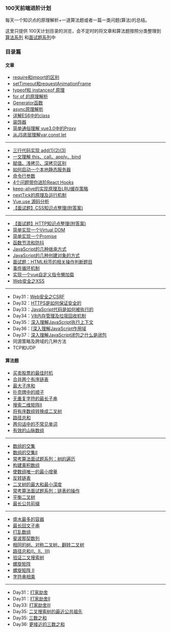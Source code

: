 
### 100天前端进阶计划
每天一个知识点的原理解析+一道算法题或者一篇一类问题(算法)的总结。

这里只提供 100天计划目录的浏览，会不定时的将文章和算法题按照分类整理到 [算法系列](https://wangyaxing.cn/blog/algorithm/) 和[面试题系列](https://wangyaxing.cn/blog/interview/)中

### 目录篇

#### 文章
- [require和import的区别](../interview/JavaScript/import和require.md)
- [setTimeout和requestAnimationFrame](../interview/JavaScript/setTimeout和requestAnimationFrame.md)
- [typeof和 instanceof 原理](../interview/JavaScript/typeof和instanceof原理.md)
- [for of 的原理解析](../interview/JavaScript/for...of原理解析.md)
- [Generator函数](../interview/JavaScript/Generator函数.md)
- [async原理解析](../interview/JavaScript/async原理解析.md)
- [详解ES6中的class](../interview/JavaScript/详解ES6中的class.md)
- [装饰器](../interview/JavaScript/装饰器.md)
- [简单通俗理解 vue3.0中的Proxy](./interview/Vue/简单通俗理解vue3.0中的Proxy.md)
- [从JS底层理解var,const,let](../interview/JavaScript/从JS底层理解var,const,let.md)
---

- [三行代码实现 add(1)(2)(3)](../interview/JavaScript/函数柯里化.md)
- [一文理解 this、call、apply、bind](../interview/JavaScript/一文理解this&call&apply&bind.md)
- [赋值、浅拷贝、深拷贝区别](../interview/JavaScript/赋值、浅拷贝、深拷贝区别.md)
- [如何启动一个本地静态服务器](./文章/如何启动一个本地静态服务器.md)
- [命令行参数](./文章/命令行参数.md)
- [4个问题带你进阶React Hooks](../interview/React/4个问题带你进阶ReactHooks.md)
- [keep-alive的实现原理及LRU缓存策略](../interview/Vue/keep-alive的实现原理及LRU缓存策略.md)
- [nextTick的原理及运行机制](../interview/Vue/nextTick的原理及运行机制.md)
- [Vue.use 源码分析](https://github.com/funnycoderstar/blog/issues/124)
- [【面试题】CSS知识点整理(附答案) ](https://github.com/funnycoderstar/blog/issues/126)
---

- [【面试题】HTTP知识点整理(附答案)](https://github.com/funnycoderstar/blog/issues/127)
- [简单实现一个Virtual DOM](https://github.com/funnycoderstar/blog/issues/130)
- [简单实现一个Promise](https://github.com/funnycoderstar/blog/issues/49)
- [函数节流和防抖](https://github.com/funnycoderstar/blog/issues/132)
- [JavaScript的几种继承方式](../interview/JavaScript/JavaScript的几种继承方式.md)
- [JavaScript的几种创建对象的方式](../interview/JavaScript/JavaScript的几种创建对象的方式.md)
- [面试题：HTML标签的相关操作判断题目](https://github.com/funnycoderstar/blog/issues/136)
- [事件循环机制](../interview/JavaScript/事件循环机制.md)
- [实现一个vue自定义指令懒加载](../interview/JsCode/实现一个vue自定义指令-懒加载.md)
- [Web安全之XSS](../interview/HTTP/Web安全之XSS.md)

---
- Day31：[Web安全之CSRF](../interview/HTTP/Web安全之CSRF.md)
- Day32：[HTTPS是如何保证安全的]()
- Day33：[JavaScript代码是如何被执行的]()
- Day34：[V8内存管理及垃圾回收机制]()
- Day35：[深入理解JavaScript执行上下文]()
- Day36：[[深入理解JavaScript作用域]()
- Day37：[深入理解JavaScript闭包之什么是闭包]()
- 同源策略及跨域的几种方法
- TCP和UDP

#### 算法题
- [买卖股票的最佳时机](./算法题/买卖股票的最佳时机.md)
- [合并两个有序链表](../algorithm/链表/合并两个有序链表.md)
- [最大子序和](../algorithm/动态规划/最大子序和.md)
- [扑克牌中的顺子](../algorithm/数组/扑克牌中的顺子.md)
- [无重复字符的最长子串](../algorithm/动态规划/扑克牌中的顺子.md)
- [搜索二维矩阵II](../algorithm/数组/搜索二维矩阵II.md)
- [将有序数组转换成二叉树](../algorithm/数组/将有序数组转换成二叉树.md) 
- [路径总和](./算法题/路径总和.md)
- [两句话中的不常见单词](../algorithm/数组/两句话中的不常见单词.md)
- [有效的山脉数组](../algorithm/数组/有效的山脉数组.md)
---

- [数组的交集](../algorithm/数组/数组的交集.md)
- [数组的交集II](../algorithm/数组/数组的交集II.md)
- [常考算法面试题系列：树的遍历](./算法题/常考算法面试题系列-树的遍历.md)
- [构建乘积数组](../algorithm/数组/构建乘积数组.md)
- [使数组唯一的最小增量](../algorithm/数组/使数组唯一的最小增量.md)
- [反转链表](./016/反转链表.md)
- [二叉树的最大和最小深度](./算法题/二叉树的最大和最小深度.md)
- [常考算法面试题系列：链表的操作](./算法题/常考算法面试题系列-链表的操作.md)
- [平衡二叉树](../algorithm/树/平衡二叉树.md)
- [最长公共前缀](../algorithm/动态规划/最长公共前缀.md)

---

- [盛水最多的容器](../algorithm/动态规划/盛水最多的容器)
- [最长回文子串](../algorithm/最长回文子串/盛水最多的容器)
- [打乱数组](../jsCode/数组乱序.md)
- [斐波那契数列](../algorithm/动态规划/斐波那契数列.md)
- [相同的树、对称二叉树、翻转二叉树](./算法题/相同的树、对称二叉树、翻转二叉树.md)
- [路径总和(I、II、III)](./算法题/路径总和(I、II、III).md)  
- [验证二叉搜索树](../algorithm/树/验证二叉搜索树.md)
- [螺旋矩阵](../algorithm/数组/螺旋矩阵.md)
- [螺旋矩阵 II](../algorithm/数组/螺旋矩阵II.md)
- [字符串相乘](../algorithm/字符串/字符串相乘.md)

---
- Day31：[打家劫舍](../algorithm/动态规划/打家劫舍.md)
- Day31：[打家劫舍II](../algorithm/动态规划/打家劫舍II.md)
- Day33: [打家劫舍III](../algorithm/动态规划/打家劫舍III.md)
- Day35: [二叉搜索树的最近公共祖先](../algorithm/树/二叉搜索树的最近公共祖先.md)
- Day35: [三数之和]()
- Day36: [更接近的三数之和]()